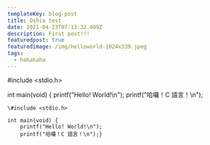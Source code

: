 ```yaml
---
templateKey: blog-post
title: Oshia test
date: 2021-04-23T07:13:32.409Z
description: First post!!!
featuredpost: true
featuredimage: /img/helloworld-1024x339.jpeg
tags:
  - hahahaha
---
```

\#include <stdio.h>

int main(void) {
    printf("Hello! World!\n");
    printf("哈囉！C 語言！\n");

```
\#include <stdio.h>

int main(void) {
    printf("Hello! World!\n");
    printf("哈囉！C 語言！\n");}
```